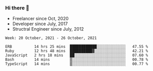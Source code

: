 ### Hi there 👋

- Freelancer since Oct, 2020
- Developer since July, 2017
- Structral Engineer since July, 2012

<!--START_SECTION:waka-->
```text
Week: 20 October, 2021 - 26 October, 2021

ERB          14 hrs 25 mins  ████████████░░░░░░░░░░░░░   47.55 % 
Ruby         12 hrs 48 mins  ██████████▓░░░░░░░░░░░░░░   42.21 % 
JavaScript   2 hrs 18 mins   ██░░░░░░░░░░░░░░░░░░░░░░░   07.60 % 
Bash         14 mins         ▒░░░░░░░░░░░░░░░░░░░░░░░░   00.78 % 
TypeScript   14 mins         ▒░░░░░░░░░░░░░░░░░░░░░░░░   00.77 % 
```
<!--END_SECTION:waka-->
